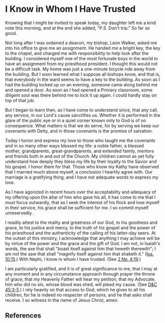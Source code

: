 # I Know in Whom I Have Trusted

Knowing that I might be invited to speak today, my daughter left me a kind
note this morning, and at the end she added, "P.S. Don't trip." So far so
good.

Not long after I was ordained a deacon, my bishop, Leon Walker, asked me into
his office to give me an assignment. He handed me a bright key, the key to the
chapel, and charged me with responsibility to help look after the building. I
considered myself one of the most fortunate boys in the world to have an
assignment from my priesthood president. I thought this would not be a
difficult task. My home was just a one-minute bicycle ride away from the
building. But I soon learned what I suppose all bishops know, and that is,
that everybody in the ward seems to have a key to the building. As soon as I
had the building locked up on an evening, someone came along behind me and
opened a door. As soon as I had opened a Primary classroom, some diligent soul
was there behind me to lock it up again. I could hardly stay on top of that
job.

But I began to learn then, as I have come to understand since, that any call,
any service, in our Lord's cause sanctifies us. Whether it is performed in the
glare of the public eye or in a quiet corner known only to God is of no
consequence. What matters is that we do serve, for by serving we keep our
covenants with Deity, and in those covenants is the promise of salvation.

Today I honor and express my love to those who taught me the covenants and in
so many other ways blessed my life: a noble father, a blessed mother,
grandparents, great-grandparents, and extended family, mentors and friends
both in and out of the Church. My children cannot as yet fully understand how
deeply they bless my life by their loyalty to the Savior and his gospel. I
honor them for that. Those who know my Kathy have observed that I married much
above myself, a conclusion I heartily agree with. Our marriage is a gratifying
thing, and I have not adequate words to express my love.

As I have agonized in recent hours over the acceptability and adequacy of my
offering upon the altar of him who gave his all, it has come to me that I must
focus outwardly, that as I seek the interest of his flock and lose myself in
their service, his grace shall be sufficient for me. I so commit myself
unreservedly.

I readily attest to the reality and greatness of our God, to his goodness and
grace, to his justice and mercy, to the truth of his gospel and the power of
his priesthood and the authenticity of the calling of his latter-day seers. At
the outset of this ministry, I acknowledge that anything I may achieve will be
by virtue of the power and the grace and the gift of God. I am not, in
Isaiah's words, the axe that shall "boast itself against him that heweth
therewith"; I am not the saw that shall "magnify itself against him that
shaketh it." ([Isa. 10:15](/scriptures/ot/isa/10.15?lang=eng#14).) With Nephi,
I know in whom I have trusted. (See [2 Ne.
4:19](/scriptures/bofm/2-ne/4.19?lang=eng#18).)

I am particularly gratified, and it is of great significance to me, that I may
at any moment and in any circumstance approach through prayer the throne of
grace, that my Heavenly Father will hear my petition, that my Advocate, him
who did no sin, whose blood was shed, will plead my cause. (See [D&amp;C
45:3-5](/scriptures/dc-testament/dc/45.3-5?lang=eng#2).) I rely heavily on
that access to God, which he gives to all his children, for he is indeed no
respecter of persons, and he that asks shall receive. I so witness in the name
of Jesus Christ, amen.

## References

